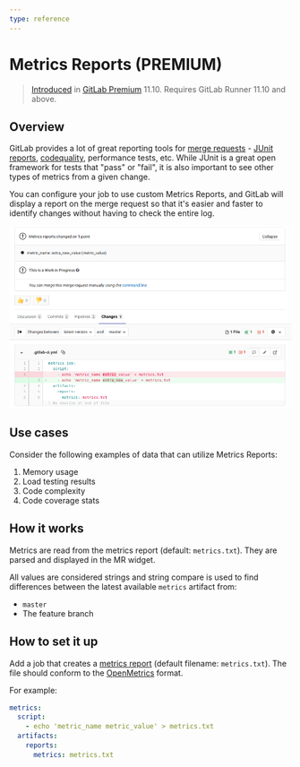 ```yaml
---
type: reference
---
```


# Metrics Reports **(PREMIUM)**

> [Introduced](https://gitlab.com/gitlab-org/gitlab-ee/issues/9788) in [GitLab Premium](https://about.gitlab.com/pricing) 11.10.
Requires GitLab Runner 11.10 and above.

## Overview

GitLab provides a lot of great reporting tools for [merge requests](../user/project/merge_requests/index.md) - [JUnit reports](junit_test_reports.md), [codequality](../user/project/merge_requests/code_quality.md), performance tests, etc. While JUnit is a great open framework for tests that "pass" or "fail", it is also important to see other types of metrics from a given change.

You can configure your job to use custom Metrics Reports, and GitLab will display a report on the merge request so that it's easier and faster to identify changes without having to check the entire log.

![Metrics Reports](img/metrics_reports.png)

## Use cases

Consider the following examples of data that can utilize Metrics Reports:

1. Memory usage
1. Load testing results
1. Code complexity
1. Code coverage stats

## How it works

Metrics are read from the metrics report (default: `metrics.txt`). They are parsed and displayed in the MR widget.

All values are considered strings and string compare is used to find differences between the latest available `metrics` artifact from:

- `master`
- The feature branch

## How to set it up

Add a job that creates a [metrics report](yaml/README.md#artifactsreportsmetrics-premium) (default filename: `metrics.txt`). The file should conform to the [OpenMetrics](https://openmetrics.io/) format.

For example:

```yaml
metrics:
  script:
    - echo 'metric_name metric_value' > metrics.txt
  artifacts:
    reports:
      metrics: metrics.txt
```
